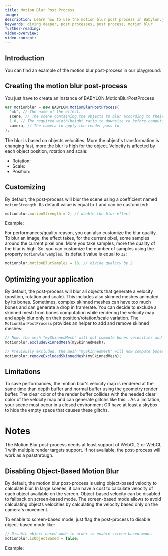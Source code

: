 ```yaml
---
title: Motion Blur Post Process
image:
description: Learn how to use the motion blur post process in Babylon.js.
keywords: diving deeper, post processes, post process, motion blur
further-reading:
video-overview:
video-content:
---
```


## Introduction

You can find an example of the motion blur post-process in our playground: <Playground id="#E5YGEL#2" title="Motion Blur Post Process Example" description="Simple example of the motion blur post process."/>

## Creating the motion blur post-process

You just have to create an instance of BABYLON.MotionBlurPostProcess

```javascript
var motionblur = new BABYLON.MotionBlurPostProcess(
  "mb", // The name of the effect.
  scene, // The scene containing the objects to blur according to their velocity.
  1.0, // The required width/height ratio to downsize to before computing the render pass.
  camera, // The camera to apply the render pass to.
);
```

The blur is based on objects velocities. More the object's transformation is changing fast, more the blur is high for the object. Velocity is affected by each object position, rotation and scale:

- Rotation: <Playground id="#9LRA3T#4" title="Rotational Motion Blur" description="Simple example showing rotational motion blur."/>
- Scale: <Playground id="#9LRA3T#6" title="Scaling Motion Blur" description="Simple example of motion blur based on scale."/>
- Position: <Playground id="#9LRA3T#8" title="Positional Motion Blur" description="Simple example of motion blur based on position."/>

## Customizing

By default, the post-process will blur the scene using a coefficient named `motionStrength`. Its default value is equal to `1` and can be customized:

```javascript
motionblur.motionStrength = 2; // double the blur effect
```

Example: <Playground id="#9LRA3T#10" title="Customizing Motion Blur" description="Simple example of customizing the motion blur post process."/>

For performances/quality reason, you can also customize the blur quality. To blur an image, the effect
takes, for the current pixel, some samples around the current pixel one. More you take samples, more the quality of the blur is high. So, you can customize the number of samples using the property `motionBlurSamples`. Its default value is equal to `32`:

```javascript
motionblur.motionBlurSamples = 16; // divide quality by 2
```

## Optimizing your application

By default, the post-process will blur all objects that generate a velocity (position, rotation and scale). This includes also skinned meshes animated by its bones.
Sometimes, complex skinned meshes can have too much bones and can generate a drop in framerate. You can decide to exclude a skinned mesh from bones computation while rendering the velocity map and apply blur only on their position/rotation/scale variation. The `MotionBlurPostProcess` provides an helper to add and remove skinned meshes:

```javascript
// Now, the mesh "mySkinnedMesh" will not compute bones velocities and will save performances.
motionblur.excludeSkinnedMesh(mySkinnedMesh);
```

```javascript
// Previously excluded, the mesh "mySkinnedMesh" will now compute bones velocities for a better render.
motionblur.removeExcludedSkinnedMesh(mySkinnedMesh);
```

## Limitations

To save performances, the motion blur's velocity map is rendered at the same time than depth buffer and normal buffer using the geometry render buffer.
The clear color of the render buffer collides with the needed clear color of the velocity map and can generate glitchs like this: <Playground id="#E5YGEL#3" title="Limitations In The Motion Blur Post Process" description="Simple example showcasing colliding visual artifacts between the clear color of the render buffer and the velocity map."/>. As a limitation, your scene must occur in a closed environment OR have at least a skybox to hide the empty space that causes these glitchs.

# Notes

The Motion Blur post-process needs at least support of WebGL 2 or WebGL 1 with multiple render targets support. If not available, the post-process will work as a passthrough.

## Disabling Object-Based Motion Blur

By default, the motion blur post-process is using object-based velocity to calculate blur. In large scenes, it can have a cost to calculate velocity of each object available on the screen. Object-based velocity can be disabled to fallback on screen-based mode. The screen-based mode allows to avoid calculating objects velocities by calculating the velocity based only on the camera's movement.

To enable to screen-based mode, just flag the post-process to disable object-based mode like:

```javascript
// Disable object-based mode in order to enable screen-based mode.
motionblur.isObjectBased = false;
```

Example: <Playground id="#E5YGEL#7" title="Screen-Based Motion Blur" description="Simple example of customizing the motion blur post process to disable object-based mode."/>
